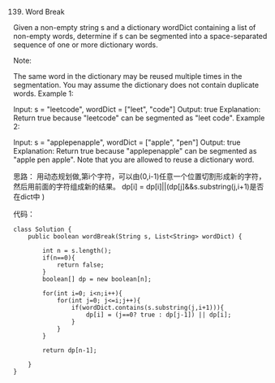 139. Word Break



Given a non-empty string s and a dictionary wordDict containing a list of non-empty words, determine if s can be segmented into a space-separated sequence of one or more dictionary words.

Note:

The same word in the dictionary may be reused multiple times in the segmentation.
You may assume the dictionary does not contain duplicate words.
Example 1:

Input: s = "leetcode", wordDict = ["leet", "code"]
Output: true
Explanation: Return true because "leetcode" can be segmented as "leet code".
Example 2:

Input: s = "applepenapple", wordDict = ["apple", "pen"]
Output: true
Explanation: Return true because "applepenapple" can be segmented as "apple pen apple".
             Note that you are allowed to reuse a dictionary word.


思路：
用动态规划做,第i个字符，可以由(0,i-1)任意一个位置切割形成新的字符，然后用前面的字符组成新的结果。
dp[i] = dp[i]||(dp[j]&&s.substring(j,i+1)是否在dict中 )

代码：
```
class Solution {
    public boolean wordBreak(String s, List<String> wordDict) {
        
        int n = s.length();
        if(n==0){
            return false;
        }
        boolean[] dp = new boolean[n];
        
        for(int i=0; i<n;i++){
            for(int j=0; j<=i;j++){
                if(wordDict.contains(s.substring(j,i+1))){
                    dp[i] = (j==0? true : dp[j-1]) || dp[i];
                }
            }
        }
        
        return dp[n-1];
        
    }
}

```
